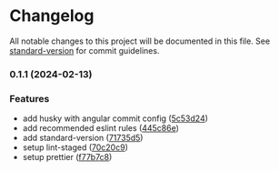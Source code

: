 # Changelog

All notable changes to this project will be documented in this file. See [standard-version](https://github.com/conventional-changelog/standard-version) for commit guidelines.

### 0.1.1 (2024-02-13)


### Features

* add husky with angular commit config ([5c53d24](https://github.com/AbboDev/rpg-wiki/commit/5c53d242587d7d71647b76a0ab788b3e45971454))
* add recommended eslint rules ([445c86e](https://github.com/AbboDev/rpg-wiki/commit/445c86ef8ea0061f51b6bc7eb58fcf85a15430bb))
* add standard-version ([71735d5](https://github.com/AbboDev/rpg-wiki/commit/71735d5758ed9d169acdc12ad6617584e51cb6d6))
* setup lint-staged ([70c20c9](https://github.com/AbboDev/rpg-wiki/commit/70c20c9c9bd4b283f1aa17074019c1314b9d7cfd))
* setup prettier ([f77b7c8](https://github.com/AbboDev/rpg-wiki/commit/f77b7c83e28a8a115d9aa3b80ff0ebcf7ce97501))
